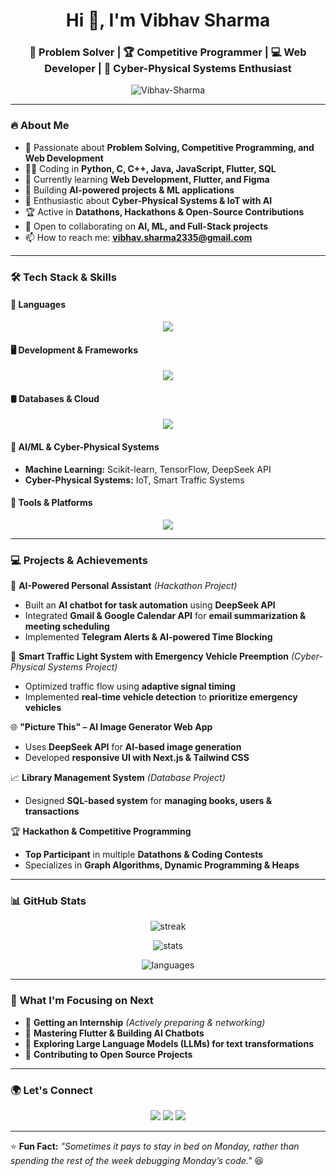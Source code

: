 <h1 align="center">Hi 👋, I'm Vibhav Sharma</h1>
<h3 align="center">🚀 Problem Solver | 🏆 Competitive Programmer | 💻 Web Developer | 📡 Cyber-Physical Systems Enthusiast</h3>

<p align="center">
  <img src="https://komarev.com/ghpvc/?username=Vibhav-Sharma&label=Profile%20Views&color=0e75b6&style=flat" alt="Vibhav-Sharma" />
</p>

---

### 🔥 **About Me**
- 👀 Passionate about **Problem Solving, Competitive Programming, and Web Development**  
- 🧑‍💻 Coding in **Python, C, C++, Java, JavaScript, Flutter, SQL**  
- 🌱 Currently learning **Web Development, Flutter, and Figma**  
- 🤖 Building **AI-powered projects & ML applications**  
- 📡 Enthusiastic about **Cyber-Physical Systems & IoT with AI**  
- 🏆 Active in **Datathons, Hackathons & Open-Source Contributions**  
- 💞️ Open to collaborating on **AI, ML, and Full-Stack projects**  
- 📫 How to reach me: **vibhav.sharma2335@gmail.com**  

---

### 🛠️ **Tech Stack & Skills**
#### **🚀 Languages**
<p align="center">
  <img src="https://skillicons.dev/icons?i=python,c,cpp,java,javascript,sql,html,css" />
</p>

#### **🖥️ Development & Frameworks**
<p align="center">
  <img src="https://skillicons.dev/icons?i=react,nodejs,express,flutter,nextjs" />
</p>

#### **🛢️ Databases & Cloud**
<p align="center">
  <img src="https://skillicons.dev/icons?i=mysql,postgres,mongodb,firebase" />
</p>

#### **🧠 AI/ML & Cyber-Physical Systems**
- **Machine Learning:** Scikit-learn, TensorFlow, DeepSeek API  
- **Cyber-Physical Systems:** IoT, Smart Traffic Systems  

#### **📡 Tools & Platforms**
<p align="center">
  <img src="https://skillicons.dev/icons?i=git,github,figma,vscode,postman" />
</p>

---

### 💻 **Projects & Achievements**
🚀 **AI-Powered Personal Assistant** *(Hackathon Project)*  
- Built an **AI chatbot for task automation** using **DeepSeek API**  
- Integrated **Gmail & Google Calendar API** for **email summarization & meeting scheduling**  
- Implemented **Telegram Alerts & AI-powered Time Blocking**  

🚦 **Smart Traffic Light System with Emergency Vehicle Preemption** *(Cyber-Physical Systems Project)*  
- Optimized traffic flow using **adaptive signal timing**  
- Implemented **real-time vehicle detection** to **prioritize emergency vehicles**  

🌐 **"Picture This" – AI Image Generator Web App**  
- Uses **DeepSeek API** for **AI-based image generation**  
- Developed **responsive UI with Next.js & Tailwind CSS**  

📈 **Library Management System** *(Database Project)*  
- Designed **SQL-based system** for **managing books, users & transactions**  

🏆 **Hackathon & Competitive Programming**  
- **Top Participant** in multiple **Datathons & Coding Contests**  
- Specializes in **Graph Algorithms, Dynamic Programming & Heaps**  

---

### 📊 **GitHub Stats**
<p align="center">
  <img src="https://github-readme-streak-stats.herokuapp.com/?user=Vibhav-Sharma&theme=radical" alt="streak" />
</p>
<p align="center">
  <img src="https://github-readme-stats.vercel.app/api?username=Vibhav-Sharma&show_icons=true&theme=radical" alt="stats" />
</p>
<p align="center">
  <img src="https://github-readme-stats.vercel.app/api/top-langs/?username=Vibhav-Sharma&layout=compact&theme=radical" alt="languages" />
</p>

---

### 🎯 **What I'm Focusing on Next**
- 📌 **Getting an Internship** *(Actively preparing & networking)*  
- 📌 **Mastering Flutter & Building AI Chatbots**  
- 📌 **Exploring Large Language Models (LLMs) for text transformations**  
- 📌 **Contributing to Open Source Projects**  

---

### 🌍 **Let's Connect**
<p align="center">
  <a href="mailto:vibhav.sharma2335@gmail.com"><img src="https://img.shields.io/badge/Email-D14836?style=for-the-badge&logo=gmail&logoColor=white" /></a>
  <a href="https://www.linkedin.com/in/vibhav-sharma2335"><img src="https://img.shields.io/badge/LinkedIn-0077B5?style=for-the-badge&logo=linkedin&logoColor=white" /></a>
  <a href="https://github.com/Vibhav-Sharma"><img src="https://img.shields.io/badge/GitHub-181717?style=for-the-badge&logo=github&logoColor=white" /></a>
</p>

---

⭐ **Fun Fact:** *"Sometimes it pays to stay in bed on Monday, rather than spending the rest of the week debugging Monday’s code."* 😆  
